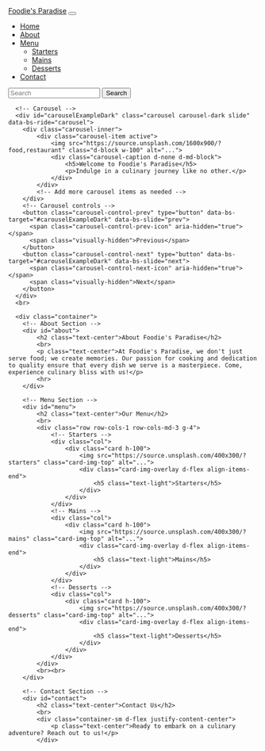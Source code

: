 <!DOCTYPE html>
<html lang="en">
<head>
    <meta charset="UTF-8">
    <meta name="viewport" content="width=device-width, initial-scale=1.0">
    <title>Foodie's Paradise</title>
    <link href="https://cdn.jsdelivr.net/npm/bootstrap@5.3.3/dist/css/bootstrap.min.css" rel="stylesheet" integrity="sha384-QWTKZyjpPEjISv5WaRU9OFeRpok6YctnYmDr5pNlyT2bRjXh0JMhjY6hW+ALEwIH" crossorigin="anonymous">
    <script src="https://cdn.jsdelivr.net/npm/bootstrap@5.3.3/dist/js/bootstrap.bundle.min.js" integrity="sha384-YvpcrYf0tY3lHB60NNkmXc5s9fDVZLESaAA55NDzOxhy9GkcIdslK1eN7N6jIeHz" crossorigin="anonymous"></script>
    <style>
        /* Custom CSS styles */
        .carousel-caption {
            background-color: rgba(0, 0, 0, 0.5);
            padding: 20px;
            border-radius: 10px;
        }
        .card-img-overlay {
            background-color: rgba(0, 0, 0, 0.5);
            border-radius: 10px;
        }
    </style>
</head>
<body>
    <nav class="navbar navbar-expand-lg navbar-dark bg-primary">
        <div class="container-fluid">
          <a class="navbar-brand" href="#">Foodie's Paradise</a>
          <button class="navbar-toggler" type="button" data-bs-toggle="collapse" data-bs-target="#navbarSupportedContent" aria-controls="navbarSupportedContent" aria-expanded="false" aria-label="Toggle navigation">
            <span class="navbar-toggler-icon"></span>
          </button>
          <div class="collapse navbar-collapse" id="navbarSupportedContent">
            <ul class="navbar-nav me-auto mb-2 mb-lg-0">
              <li class="nav-item">
                <a class="nav-link active" aria-current="page" href="#">Home</a>
              </li>
              <li class="nav-item">
                <a class="nav-link" href="#about">About</a>
              </li>
              <li class="nav-item dropdown">
                <a class="nav-link dropdown-toggle" href="#menu" role="button" data-bs-toggle="dropdown" aria-expanded="false">
                  Menu
                </a>
                <ul class="dropdown-menu">
                  <li><a class="dropdown-item" href="#starters">Starters</a></li>
                  <li><a class="dropdown-item" href="#mains">Mains</a></li>
                  <li><a class="dropdown-item" href="#desserts">Desserts</a></li>
                </ul>
              </li>
              <li class="nav-item">
                <a class="nav-link" href="#contact">Contact</a>
              </li>
            </ul>
            <form class="d-flex" role="search">
              <input class="form-control me-2" type="search" placeholder="Search" aria-label="Search">
              <button class="btn btn-outline-success" type="submit">Search</button>
            </form>
          </div>
        </div>
      </nav>

      <!-- Carousel -->
      <div id="carouselExampleDark" class="carousel carousel-dark slide" data-bs-ride="carousel">
        <div class="carousel-inner">
            <div class="carousel-item active">
                <img src="https://source.unsplash.com/1600x900/?food,restaurant" class="d-block w-100" alt="...">
                <div class="carousel-caption d-none d-md-block">
                    <h5>Welcome to Foodie's Paradise</h5>
                    <p>Indulge in a culinary journey like no other.</p>
                </div>
            </div>
            <!-- Add more carousel items as needed -->
        </div>
        <!-- Carousel controls -->
        <button class="carousel-control-prev" type="button" data-bs-target="#carouselExampleDark" data-bs-slide="prev">
          <span class="carousel-control-prev-icon" aria-hidden="true"></span>
          <span class="visually-hidden">Previous</span>
        </button>
        <button class="carousel-control-next" type="button" data-bs-target="#carouselExampleDark" data-bs-slide="next">
          <span class="carousel-control-next-icon" aria-hidden="true"></span>
          <span class="visually-hidden">Next</span>
        </button>
      </div>
      <br>

      <div class="container">
        <!-- About Section -->
        <div id="about">
            <h2 class="text-center">About Foodie's Paradise</h2>
            <br>
            <p class="text-center">At Foodie's Paradise, we don't just serve food; we create memories. Our passion for cooking and dedication to quality ensure that every dish we serve is a masterpiece. Come, experience culinary bliss with us!</p>
            <hr>
        </div>

        <!-- Menu Section -->
        <div id="menu">
            <h2 class="text-center">Our Menu</h2>
            <br>
            <div class="row row-cols-1 row-cols-md-3 g-4">
                <!-- Starters -->
                <div class="col">
                    <div class="card h-100">
                        <img src="https://source.unsplash.com/400x300/?starters" class="card-img-top" alt="...">
                        <div class="card-img-overlay d-flex align-items-end">
                            <h5 class="text-light">Starters</h5>
                        </div>
                    </div>
                </div>
                <!-- Mains -->
                <div class="col">
                    <div class="card h-100">
                        <img src="https://source.unsplash.com/400x300/?mains" class="card-img-top" alt="...">
                        <div class="card-img-overlay d-flex align-items-end">
                            <h5 class="text-light">Mains</h5>
                        </div>
                    </div>
                </div>
                <!-- Desserts -->
                <div class="col">
                    <div class="card h-100">
                        <img src="https://source.unsplash.com/400x300/?desserts" class="card-img-top" alt="...">
                        <div class="card-img-overlay d-flex align-items-end">
                            <h5 class="text-light">Desserts</h5>
                        </div>
                    </div>
                </div>
            </div>
            <br><br>
        </div>

        <!-- Contact Section -->
        <div id="contact">
            <h2 class="text-center">Contact Us</h2>
            <br>
            <div class="container-sm d-flex justify-content-center">
                <p class="text-center">Ready to embark on a culinary adventure? Reach out to us!</p>
            </div>
           
